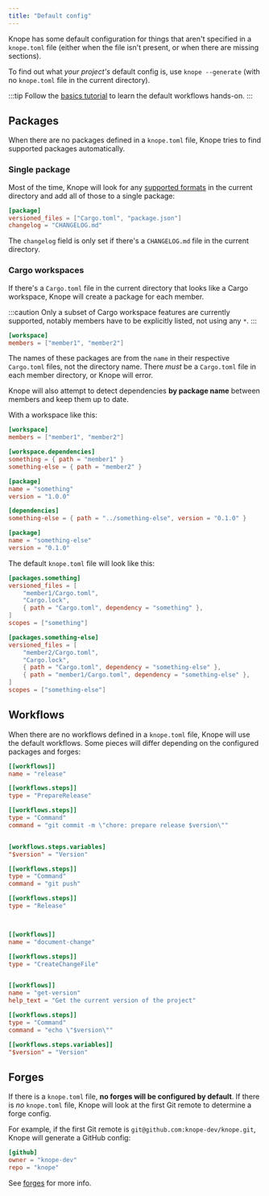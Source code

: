 ```yaml
---
title: "Default config"
---
```


Knope has some default configuration for things that aren't specified in a `knope.toml` file
(either when the file isn't present, or when there are missing sections).

To find out what _your project's_ default config is, use
`knope --generate` (with no `knope.toml` file in the current directory).

:::tip
Follow the [basics tutorial](/tutorials/releasing-basic-projects) to learn the default workflows hands-on.
:::

## Packages

When there are no packages defined in a `knope.toml` file, Knope tries to find supported packages automatically.

### Single package

Most of the time,
Knope will look for any [supported formats](/reference/config-file/packages#versioned_files) in the current directory
and add all of those to a single package:

```toml title="knope.toml"
[package]
versioned_files = ["Cargo.toml", "package.json"]
changelog = "CHANGELOG.md"
```

The `changelog` field is only set if there's a `CHANGELOG.md` file in the current directory.

### Cargo workspaces

If there's a `Cargo.toml` file in the current directory that looks like a Cargo workspace,
Knope will create a package for each member.

:::caution
Only a subset of Cargo workspace features are currently supported, notably members have to be explicitly listed, not using any `*`.
:::

```toml title="Cargo.toml"
[workspace]
members = ["member1", "member2"]
```

The names of these packages are from the `name` in their respective `Cargo.toml` files, not the directory name.
There _must_ be a `Cargo.toml` file in each member directory, or Knope will error.

Knope will also attempt to detect dependencies **by package name** between members and keep them up to date.

With a workspace like this:

```toml title="Cargo.toml"
[workspace]
members = ["member1", "member2"]

[workspace.dependencies]
something = { path = "member1" }
something-else = { path = "member2" }
```

```toml title="member1/Cargo.toml"
[package]
name = "something"
version = "1.0.0"

[dependencies]
something-else = { path = "../something-else", version = "0.1.0" }
```

```toml title="member2/Cargo.toml"
[package]
name = "something-else"
version = "0.1.0"
```

The default `knope.toml` file will look like this:

```toml title="Default knope.toml"
[packages.something]
versioned_files = [
    "member1/Cargo.toml",
    "Cargo.lock",
    { path = "Cargo.toml", dependency = "something" },
]
scopes = ["something"]

[packages.something-else]
versioned_files = [
    "member2/Cargo.toml",
    "Cargo.lock",
    { path = "Cargo.toml", dependency = "something-else" },
    { path = "member1/Cargo.toml", dependency = "something-else" },
]
scopes = ["something-else"]
```

## Workflows

When there are no workflows defined in a `knope.toml` file, Knope will use the default workflows.
Some pieces will differ depending on the configured packages and forges:

```toml title="knope.toml" {"Does not use a $version variable when there are multiple packages": 11-13} {"Moves git push down here and pushes tags if no forges are configured": 22} {"Omits "get-version" when there are multiple packages": 30-40}
[[workflows]]
name = "release"

[[workflows.steps]]
type = "PrepareRelease"

[[workflows.steps]]
type = "Command"
command = "git commit -m \"chore: prepare release $version\""


[workflows.steps.variables]
"$version" = "Version"

[[workflows.steps]]
type = "Command"
command = "git push"

[[workflows.steps]]
type = "Release"



[[workflows]]
name = "document-change"

[[workflows.steps]]
type = "CreateChangeFile"


[[workflows]]
name = "get-version"
help_text = "Get the current version of the project"

[[workflows.steps]]
type = "Command"
command = "echo \"$version\""

[[workflows.steps.variables]]
"$version" = "Version"
```

## Forges

If there is a `knope.toml` file, **no forges will be configured by default**.
If there is _no_ `knope.toml` file, Knope will look at the first Git remote to determine a forge config.

For example, if the first Git remote is `git@github.com:knope-dev/knope.git`, Knope will generate a GitHub config:

```toml title="knope.toml"
[github]
owner = "knope-dev"
repo = "knope"
```

See [forges](/reference/concepts/forge) for more info.
